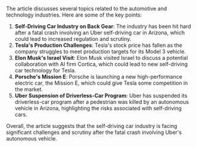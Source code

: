 The article discusses several topics related to the automotive and technology industries. Here are some of the key points:

1. **Self-Driving Car Industry on Back Gear**: The industry has been hit hard after a fatal crash involving an Uber self-driving car in Arizona, which could lead to increased regulation and scrutiny.
2. **Tesla's Production Challenges**: Tesla's stock price has fallen as the company struggles to meet production targets for its Model 3 vehicle.
3. **Elon Musk's Israel Visit**: Elon Musk visited Israel to discuss a potential collaboration with AI firm Cortica, which could lead to new self-driving car technology for Tesla.
4. **Porsche's Mission E**: Porsche is launching a new high-performance electric car, the Mission E, which could give Tesla some competition in the market.
5. **Uber Suspension of Driverless-Car Program**: Uber has suspended its driverless-car program after a pedestrian was killed by an autonomous vehicle in Arizona, highlighting the risks associated with self-driving cars.

Overall, the article suggests that the self-driving car industry is facing significant challenges and scrutiny after the fatal crash involving Uber's autonomous vehicle.